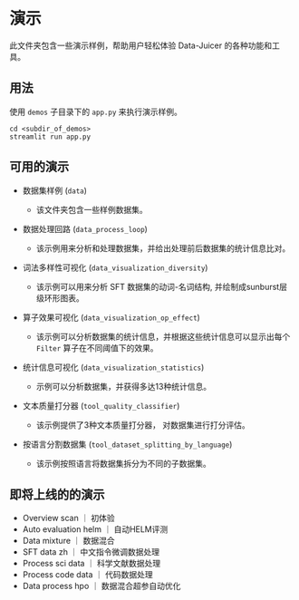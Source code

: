 # 演示

此文件夹包含一些演示样例，帮助用户轻松体验 Data-Juicer 的各种功能和工具。

## 用法

使用 `demos` 子目录下的 `app.py` 来执行演示样例。

```shell
cd <subdir_of_demos>
streamlit run app.py
```

## 可用的演示

- 数据集样例 (`data`)
  - 该文件夹包含一些样例数据集。

- 数据处理回路 (`data_process_loop`)
  - 该示例用来分析和处理数据集，并给出处理前后数据集的统计信息比对。

- 词法多样性可视化 (`data_visualization_diversity`)
  - 该示例可以用来分析 SFT 数据集的动词-名词结构, 并绘制成sunburst层级环形图表。

- 算子效果可视化 (`data_visualization_op_effect`)
  - 该示例可以分析数据集的统计信息，并根据这些统计信息可以显示出每个 `Filter` 算子在不同阈值下的效果。

- 统计信息可视化 (`data_visualization_statistics`)
  - 示例可以分析数据集，并获得多达13种统计信息。

- 文本质量打分器 (`tool_quality_classifier`)
  - 该示例提供了3种文本质量打分器， 对数据集进行打分评估。

- 按语言分割数据集 (`tool_dataset_splitting_by_language`)
  - 该示例按照语言将数据集拆分为不同的子数据集。

## 即将上线的的演示
- Overview scan ｜ 初体验
- Auto evaluation helm ｜ 自动HELM评测
- Data mixture  ｜ 数据混合
- SFT data zh   ｜ 中文指令微调数据处理
- Process sci data ｜ 科学文献数据处理
- Process code data ｜ 代码数据处理
- Data process hpo  ｜ 数据混合超参自动优化

